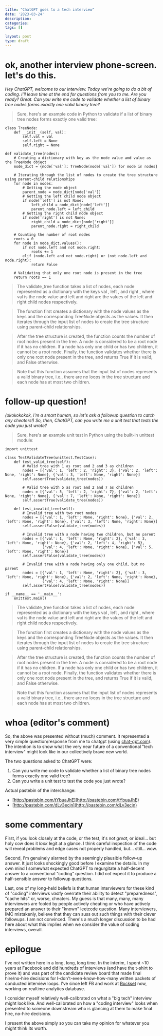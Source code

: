 ```yaml
---
title: "ChatGPT goes to a tech interview"
date: '2023-03-24'
description:
categories:
tags: []

layout: post
type: draft
---
```


# ok, another interview phone-screen. let's do this.

_Hey ChatGPT, welcome to our interview. Today we're going to do a bit of coding. I'll leave time at the end for questions from you to me. Are you ready? Great. Can you write me code to validate whether a list of binary tree nodes forms exactly one valid binary tree?_

> Sure, here's an example code in Python to validate if a list of binary tree nodes forms exactly one valid tree:

```
class TreeNode:
    def __init__(self, val):
        self.val = val
        self.left = None
        self.right = None
 
def validate_tree(nodes):
    # Creating a dictionary with key as the node value and value as the TreeNode object
    node_dict = {node['val']: TreeNode(node['val']) for node in nodes}
 
    # Iterating through the list of nodes to create the tree structure using parent-child relationships
    for node in nodes:
        # Getting the node object
        parent_node = node_dict[node['val']]
        # Getting the left child node object
        if node['left'] is not None:
            left_child = node_dict[node['left']]
            parent_node.left = left_child
        # Getting the right child node object
        if node['right'] is not None:
            right_child = node_dict[node['right']]
            parent_node.right = right_child
 
    # Counting the number of root nodes 
    roots = 0
    for node in node_dict.values():
        if not node.left and not node.right:
            roots += 1
        elif (node.left and not node.right) or (not node.left and node.right):
            return False
 
    # Validating that only one root node is present in the tree
    return roots == 1
```

> The validate_tree function takes a list of nodes, each node represented as a dictionary with the keys val , left , and right , where val is the node value and left and right are the values of the left and right child nodes respectively.
 
> The function first creates a dictionary with the node values as the keys and the corresponding TreeNode objects as the values. It then iterates through the input list of nodes to create the tree structure using parent-child relationships.
 
> After the tree structure is created, the function counts the number of root nodes present in the tree. A node is considered to be a root node if it has no children. If a node has only one child or has two children, it cannot be a root node. Finally, the function validates whether there is only one root node present in the tree, and returns True if it is valid, and False otherwise.
 
> Note that this function assumes that the input list of nodes represents a valid binary tree, i.e., there are no loops in the tree structure and each node has at most two children.

# follow-up question!

_(okokokokok, I'm a smart human, so let's ask a followup question to catch any cheaters!) So, then, ChatGPT, can you write me a unit test that tests the code you just wrote?_

> Sure, here's an example unit test in Python using the built-in unittest module:


```
import unittest
 
class TestValidateTree(unittest.TestCase):
    def test_valid_tree(self):
        # Valid tree with 1 as root and 2 and 3 as children
        nodes = [{'val': 1, 'left': 2, 'right': 3}, {'val': 2, 'left': None, 'right': None}, {'val': 3, 'left': None, 'right': None}]
        self.assertTrue(validate_tree(nodes))
 
        # Valid tree with 5 as root and 2 and 7 as children
        nodes = [{'val': 5, 'left': 2, 'right': 7}, {'val': 2, 'left': None, 'right': None}, {'val': 7, 'left': None, 'right': None}]
        self.assertTrue(validate_tree(nodes))
 
    def test_invalid_tree(self):
        # Invalid tree with two root nodes
        nodes = [{'val': 1, 'left': None, 'right': None}, {'val': 2, 'left': None, 'right': None}, {'val': 3, 'left': None, 'right': None}]
        self.assertFalse(validate_tree(nodes))
 
        # Invalid tree with a node having two children, but no parent
        nodes = [{'val': 1, 'left': None, 'right': 2}, {'val': 3, 'left': None, 'right': None}, {'val': 2, 'left': 4, 'right': 5},
                 {'val': 4, 'left': None, 'right': None}, {'val': 5, 'left': None, 'right': None}]
        self.assertFalse(validate_tree(nodes))
 
        # Invalid tree with a node having only one child, but no parent
        nodes = [{'val': 1, 'left': None, 'right': 2}, {'val': 3, 'left': None, 'right': None}, {'val': 2, 'left': None, 'right': None},
                 {'val': 4, 'left': None, 'right': None}]
        self.assertFalse(validate_tree(nodes))
 
if __name__ == '__main__':
    unittest.main()
```

> The validate_tree function takes a list of nodes, each node represented as a dictionary with the keys val , left , and right , where val is the node value and left and right are the values of the left and right child nodes respectively.
 
> The function first creates a dictionary with the node values as the keys and the corresponding TreeNode objects as the values. It then iterates through the input list of nodes to create the tree structure using parent-child relationships.
 
> After the tree structure is created, the function counts the number of root nodes present in the tree. A node is considered to be a root node if it has no children. If a node has only one child or has two children, it cannot be a root node. Finally, the function validates whether there is only one root node present in the tree, and returns True if it is valid, and False otherwise.
 
> Note that this function assumes that the input list of nodes represents a valid binary tree, i.e., there are no loops in the tree structure and each node has at most two children.

# whoa (editor's comment)

So, the above was presented without (much) comment. It represented a very simple question/response from me to chatgpt (using [chat-gpt.com](http://chat-gpt.com)). The intention is to show what the very near future of a conventional "tech interview" might look like in our collectively brave new world.

The two questions asked to ChatGPT were:

1. Can you write me code to validate whether a list of binary tree nodes forms exactly one valid tree?
2. Can you write a unit test to test the code you just wrote?

Actual pastebin of the interchange:

* [http://pastebin.com/tYbuaJhE](http://pastebin.com/tYbuaJhE)
* [http://pastebin.com/dLv3ecjn](http://pastebin.com/dLv3ecjn)


# some commentary

First, if you look closely at the code, or the test, it's not _great_, or ideal... but holy cow does it _look_ legit at a glance. I think careful inspection of the code will reveal problems and edge cases not properly handled, but... still... wow.

Second, I'm genuinely alarmed by the seemingly plausible follow-up answer. It just looks shockingly good before I examine the details. In my own mind I somewhat expected ChatGPT to regurgitate a half-decent answer to a conventional "coding" question. I did _not_ expect it to produce a half-sensible answer to followup questions. 

Last, one of my long-held beliefs is that human interviewers for these kind of "coding" interviews _vastly_ overrate their ability to detect "preparedness", "cache hits" or, worse, cheaters. My guess is that many, many, many interviewers are fooled by people actively cheating or who have actively prepared an answer to their "known" leetcode question. Many interviewers, IMO mistakenly, believe that they can suss out such things with their clever followups. I am not convinced. There's a much longer discussion to be had here about what this implies when we consider the value of coding interviews, overall. 

# epilogue

I've not written here in a long, long, long time. In the interim, I spent ~10 years at Facebook and did hundreds of interviews (and have the t-shirt to prove it) and was part of the candidate review board that made final hire/no-hire decisions for I-don't-even-know-how-many written packets of conducted interview loops. I've since left FB and work at [Rockset](http://www.rockset.com) now, working on realtime analytics database.

I consider myself relatively well-calibrated on what a "big tech" interview might look like. And well-calibrated on how a "coding interview" looks when presented to someone downstream who is glancing at them to make final hire, no-hire decisions. 

I present the above simply so you can take my opinion for whatever you might think its worth. 